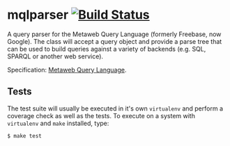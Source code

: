 # mqlparser [![Build Status](https://travis-ci.org/pudo/mqlparser.svg?branch=master)](https://travis-ci.org/pudo/mqlparser)

A query parser for the Metaweb Query Language (formerly Freebase, now
Google). The class will accept a query object and provide a parse tree
that can be used to build queries against a variety of backends (e.g.
SQL, SPARQL or another web service).

Specification: [Metaweb Query Language](http://mql.freebaseapps.com/ch03.html).

## Tests

The test suite will usually be executed in it's own ``virtualenv`` and perform a
coverage check as well as the tests. To execute on a system with ``virtualenv``
and ``make`` installed, type:

```bash
$ make test
```
